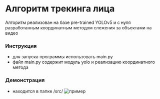 # Алгоритм трекинга лица
Алгоритм реализован на базе pre-trained YOLOv5 и с нуля разработанным координатным методом слежения за объектами на видео

### Инструкция
- для запуска программы использовать main.py
- файл main.py содержит модуль yolo и реализацию координатного метода

### Демонстрация
- находится в папке /src/
![пример](src/test.gif "test")



